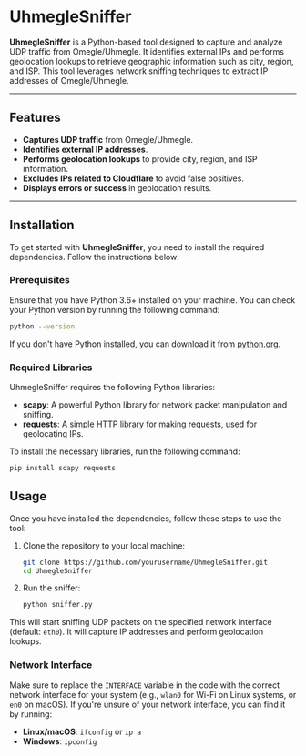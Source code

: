 # UhmegleSniffer

**UhmegleSniffer** is a Python-based tool designed to capture and analyze UDP traffic from Omegle/Uhmegle. It identifies external IPs and performs geolocation lookups to retrieve geographic information such as city, region, and ISP. This tool leverages network sniffing techniques to extract IP addresses of Omegle/Uhmegle.

---

## Features

- **Captures UDP traffic** from Omegle/Uhmegle.
- **Identifies external IP addresses**.
- **Performs geolocation lookups** to provide city, region, and ISP information.
- **Excludes IPs related to Cloudflare** to avoid false positives.
- **Displays errors or success** in geolocation results.

---

## Installation

To get started with **UhmegleSniffer**, you need to install the required dependencies. Follow the instructions below:

### Prerequisites

Ensure that you have Python 3.6+ installed on your machine. You can check your Python version by running the following command:

```bash
python --version
```
If you don't have Python installed, you can download it from [python.org](https://www.python.org/).

### Required Libraries

UhmegleSniffer requires the following Python libraries:

- **scapy**: A powerful Python library for network packet manipulation and sniffing.
- **requests**: A simple HTTP library for making requests, used for geolocating IPs.

To install the necessary libraries, run the following command:

```bash
pip install scapy requests
```

## Usage

Once you have installed the dependencies, follow these steps to use the tool:

1. Clone the repository to your local machine:

    ```bash
    git clone https://github.com/yourusername/UhmegleSniffer.git
    cd UhmegleSniffer
    ```

2. Run the sniffer:

    ```bash
    python sniffer.py
    ```

This will start sniffing UDP packets on the specified network interface (default: `eth0`). It will capture IP addresses and perform geolocation lookups.

### Network Interface

Make sure to replace the `INTERFACE` variable in the code with the correct network interface for your system (e.g., `wlan0` for Wi-Fi on Linux systems, or `en0` on macOS). If you're unsure of your network interface, you can find it by running:

- **Linux/macOS**: `ifconfig` or `ip a`
- **Windows**: `ipconfig`
